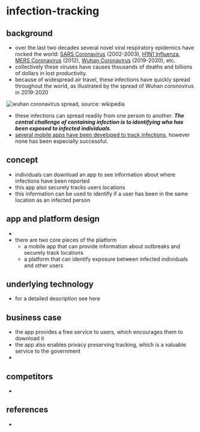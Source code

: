 # infection-tracking


## background
* over the last two decades several novel viral respiratory epidemics have rocked the world: [SARS Coronavirus](https://en.wikipedia.org/wiki/Severe_acute_respiratory_syndrome) (2002-2003), [H1N1 Influenza](https://en.wikipedia.org/wiki/Influenza_A_virus_subtype_H1N1), [MERS Coronavirus](https://en.wikipedia.org/wiki/Middle_East_respiratory_syndrome-related_coronavirus) (2012), [Wuhan Coronavirus](https://en.wikipedia.org/wiki/Coronavirus_disease_2019) (2019-2020), etc.
* collectively these viruses have causes thousands of deaths and billions of dollars in lost productivity.
* because of widespread air travel, these infections have quickly spread throughout the world, as illustrated by the spread of Wuhan coronovirus in 2019-2020

![wuhan coronavirus spread, source: wikipedia](https://upload.wikimedia.org/wikipedia/commons/b/b3/COVID-19-outbreak-timeline.gif)

* these infections can spread readily from one person to another. ***_The central challenge of containing infection is to identifying who has been exposed to infected individuals._***
* [several mobile apps have been developed to track infections](https://jglobalbiosecurity.com/articles/10.31646/gbio.39/), however none has been especially successful.

## concept
* individuals can download an app to see information about where infections have been reported
* this app also securely tracks users locations
* this information can be used to identify if a user has been in the same location as an infected person

## app and platform design
* 
* there are two core pieces of the platform
  * a mobile app that can provide information about outbreaks and securely track locations
  * a platform that can identify exposure between infected individuals and other users

## underlying technology
* for a detailed description see here

## business case
* the app provides a free service to users, which encourages them to download it
* the app also enables privacy preserving tracking, which is a valuable service to the government
* 

## competitors
*

## references
* 
